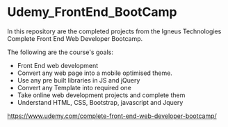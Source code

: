 # Udemy_FrontEnd_BootCamp
In this repository are the completed projects from the Igneus Technologies Complete Front End Web Developer Bootcamp.

The following are the course's goals:
  - Front End web development 
  - Convert any web page into a mobile optimised theme.
  - Use any pre built libraries in JS and jQuery
  - Convert any Template into required one
  - Take online web development projects and complete them
  - Understand HTML, CSS, Bootstrap, javascript and Jquery

https://www.udemy.com/complete-front-end-web-developer-bootcamp/

